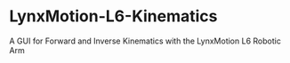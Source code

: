 # LynxMotion-L6-Kinematics
A GUI for Forward and Inverse Kinematics with the LynxMotion L6 Robotic Arm
